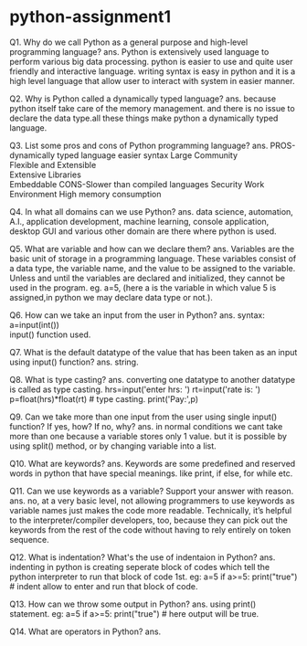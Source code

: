 # python-assignment1
Q1. Why do we call Python as a general purpose and high-level programming language?
ans. Python is extensively used language to perform various big data processing. python is easier to use and quite user friendly and interactive language.
     writing syntax is easy in python and it is a high level language that allow user to interact with system in easier manner.

Q2. Why is Python called a dynamically typed language?
ans. because python itself take care of the memory management. and there is no issue to declare the data type.all these things make python a dynamically typed language.

Q3. List some pros and cons of Python programming language? 
ans. PROS-dynamically typed language
          easier syntax
          Large Community	             
          Flexible and Extensible	     
          Extensive Libraries	             
          Embeddable
     CONS-Slower than compiled languages
          Security
       	  Work Environment
	  High memory consumption	

Q4. In what all domains can we use Python?
ans. data science, automation, A.I., application development, machine learning, console application, desktop GUI and various other domain are there where python is used.

Q5. What are variable and how can we declare them?
ans. Variables are the basic unit of storage in a programming language. These variables consist of a data type, the variable name, and the value to be assigned to the variable. Unless and until the variables are declared and initialized, they cannot be used in the program.
     eg. a=5, (here a is the variable in which value 5 is assigned,in python we may declare data type or not.).

Q6. How can we take an input from the user in Python?
ans. syntax: a=input(int())    
     input() function used.

Q7. What is the default datatype of the value that has been taken as an input using input() function?
ans. string.

Q8. What is type casting?
ans. converting one datatype to another datatype is called as type casting.
      hrs=input('enter hrs: ')
      rt=input('rate is:  ')
      p=float(hrs)*float(rt)    # type casting.
      print('Pay:',p) 


Q9. Can we take more than one input from the user using single input() function? If yes, how? If no, why?
ans. in normal conditions we cant take more than one because a variable stores only 1 value. but it is possible by using split() method, or by changing variable into a list.

Q10. What are keywords?
ans. Keywords are some predefined and reserved words in python that have special meanings. like print, if else, for while etc.

Q11. Can we use keywords as a variable? Support your answer with reason.
ans. no, at a very basic level, not allowing programmers to use keywords as variable names just makes the code more readable. Technically, it’s helpful to the interpreter/compiler developers, too, because they can pick out the keywords from the rest of the code without having to rely entirely on token sequence.  

Q12. What is indentation? What's the use of indentaion in Python?
ans. indenting in python is creating seperate block of codes which tell the python interpreter to run that block of code 1st. 
     eg: a=5
         if a>=5:
             print("true") # indent allow to enter and run that block of code.

Q13. How can we throw some output in Python?
ans. using print() statement. 
       eg: a=5
         if a>=5:
             print("true")  # here output will be true.

Q14. What are operators in Python?
ans.          
